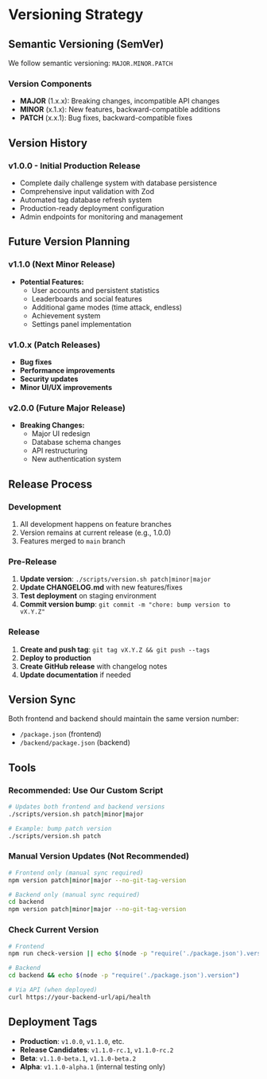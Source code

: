 # Versioning Strategy

## Semantic Versioning (SemVer)

We follow semantic versioning: `MAJOR.MINOR.PATCH`

### Version Components

- **MAJOR** (1.x.x): Breaking changes, incompatible API changes
- **MINOR** (x.1.x): New features, backward-compatible additions
- **PATCH** (x.x.1): Bug fixes, backward-compatible fixes

## Version History

### v1.0.0 - Initial Production Release
- Complete daily challenge system with database persistence
- Comprehensive input validation with Zod
- Automated tag database refresh system
- Production-ready deployment configuration
- Admin endpoints for monitoring and management

## Future Version Planning

### v1.1.0 (Next Minor Release)
- **Potential Features:**
  - User accounts and persistent statistics
  - Leaderboards and social features
  - Additional game modes (time attack, endless)
  - Achievement system
  - Settings panel implementation

### v1.0.x (Patch Releases)
- **Bug fixes**
- **Performance improvements**
- **Security updates**
- **Minor UI/UX improvements**

### v2.0.0 (Future Major Release)
- **Breaking Changes:**
  - Major UI redesign
  - Database schema changes
  - API restructuring
  - New authentication system

## Release Process

### Development
1. All development happens on feature branches
2. Version remains at current release (e.g., 1.0.0)
3. Features merged to `main` branch

### Pre-Release
1. **Update version**: `./scripts/version.sh patch|minor|major`
2. **Update CHANGELOG.md** with new features/fixes
3. **Test deployment** on staging environment
4. **Commit version bump**: `git commit -m "chore: bump version to vX.Y.Z"`

### Release
1. **Create and push tag**: `git tag vX.Y.Z && git push --tags`
2. **Deploy to production**
3. **Create GitHub release** with changelog notes
4. **Update documentation** if needed

## Version Sync

Both frontend and backend should maintain the same version number:
- `/package.json` (frontend)
- `/backend/package.json` (backend)

## Tools

### Recommended: Use Our Custom Script
```bash
# Updates both frontend and backend versions
./scripts/version.sh patch|minor|major

# Example: bump patch version
./scripts/version.sh patch
```

### Manual Version Updates (Not Recommended)
```bash
# Frontend only (manual sync required)
npm version patch|minor|major --no-git-tag-version

# Backend only (manual sync required)
cd backend
npm version patch|minor|major --no-git-tag-version
```

### Check Current Version
```bash
# Frontend
npm run check-version || echo $(node -p "require('./package.json').version")

# Backend
cd backend && echo $(node -p "require('./package.json').version")

# Via API (when deployed)
curl https://your-backend-url/api/health
```

## Deployment Tags

- **Production**: `v1.0.0`, `v1.1.0`, etc.
- **Release Candidates**: `v1.1.0-rc.1`, `v1.1.0-rc.2`
- **Beta**: `v1.1.0-beta.1`, `v1.1.0-beta.2`
- **Alpha**: `v1.1.0-alpha.1` (internal testing only)